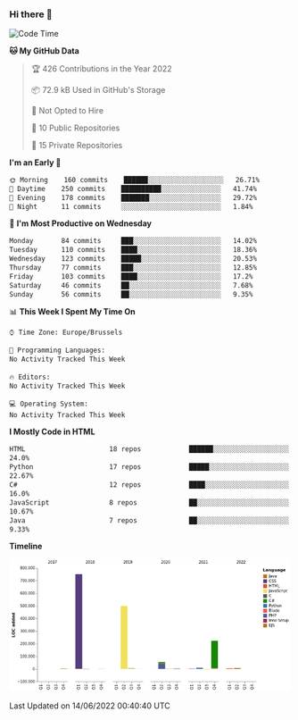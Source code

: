 ### Hi there 👋

<!--START_SECTION:waka-->
![Code Time](http://img.shields.io/badge/Code%20Time-0%20secs-blue)

**🐱 My GitHub Data** 

> 🏆 426 Contributions in the Year 2022
 > 
> 📦 72.9 kB Used in GitHub's Storage 
 > 
> 🚫 Not Opted to Hire
 > 
> 📜 10 Public Repositories 
 > 
> 🔑 15 Private Repositories  
 > 
**I'm an Early 🐤** 

```text
🌞 Morning    160 commits    ██████░░░░░░░░░░░░░░░░░░░   26.71% 
🌆 Daytime    250 commits    ██████████░░░░░░░░░░░░░░░   41.74% 
🌃 Evening    178 commits    ███████░░░░░░░░░░░░░░░░░░   29.72% 
🌙 Night      11 commits     ░░░░░░░░░░░░░░░░░░░░░░░░░   1.84%

```
📅 **I'm Most Productive on Wednesday** 

```text
Monday       84 commits     ███░░░░░░░░░░░░░░░░░░░░░░   14.02% 
Tuesday      110 commits    ████░░░░░░░░░░░░░░░░░░░░░   18.36% 
Wednesday    123 commits    █████░░░░░░░░░░░░░░░░░░░░   20.53% 
Thursday     77 commits     ███░░░░░░░░░░░░░░░░░░░░░░   12.85% 
Friday       103 commits    ████░░░░░░░░░░░░░░░░░░░░░   17.2% 
Saturday     46 commits     ██░░░░░░░░░░░░░░░░░░░░░░░   7.68% 
Sunday       56 commits     ██░░░░░░░░░░░░░░░░░░░░░░░   9.35%

```


📊 **This Week I Spent My Time On** 

```text
⌚︎ Time Zone: Europe/Brussels

💬 Programming Languages: 
No Activity Tracked This Week

🔥 Editors: 
No Activity Tracked This Week

💻 Operating System: 
No Activity Tracked This Week

```

**I Mostly Code in HTML** 

```text
HTML                     18 repos            ██████░░░░░░░░░░░░░░░░░░░   24.0% 
Python                   17 repos            █████░░░░░░░░░░░░░░░░░░░░   22.67% 
C#                       12 repos            ████░░░░░░░░░░░░░░░░░░░░░   16.0% 
JavaScript               8 repos             ██░░░░░░░░░░░░░░░░░░░░░░░   10.67% 
Java                     7 repos             ██░░░░░░░░░░░░░░░░░░░░░░░   9.33%

```


**Timeline**

![Chart not found](https://raw.githubusercontent.com/guillaumedeplancke/guillaumedeplancke/main/charts/bar_graph.png) 


 Last Updated on 14/06/2022 00:40:40 UTC
<!--END_SECTION:waka-->
